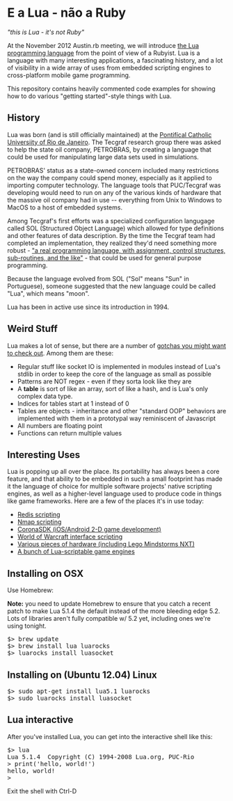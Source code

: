# E a Lua - não a Ruby
_"this is Lua - it's not Ruby"_

At the November 2012 Austin.rb meeting, we will introduce [the Lua programming language](http://www.lua.org) from the point of view of a Rubyist.  Lua is a language with many interesting applications, a fascinating history, and a lot of visibility in a wide array of uses from embedded scripting engines to cross-platform mobile game programming.

This repository contains heavily commented code examples for showing how to do various "getting started"-style things with Lua.

## History
Lua was born (and is still officially maintained) at the [Pontifícal Catholic Universiity of Rio de Janeiro](http://www.puc-rio.br/index.html).  The Tecgraf research group there was asked to help the state oil company, PETROBRAS, by creating a language that could be used for manipulating large data sets used in simulations.

PETROBRAS' status as a state-owned concern included many restrictions on the way the company could spend money, especially as it applied to importing computer technology.  The language tools that PUC/Tecgraf was developing would need to run on any of the various kinds of hardware that the massive oil company had in use -- everything from Unix to Windows to MacOS to a host of embedded systems.

Among Tecgraf's first efforts was a specialized configuration langugage called SOL (Structured Object Language) which allowed for type definitions and other features of data description.  By the time the Tecgraf team had completed an implementation, they realized they'd need something more robust - ["a real programming language, with assignment, control structures, sub-routines, and the like"](http://www.lua.org/history.html) - that could be used for general purpose programming.

Because the language evolved from SOL ("Sol" means "Sun" in Portuguese), someone suggested that the new language could be called "Lua", which means "moon".

Lua has been in active use since its introduction in 1994.

## Weird Stuff

Lua makes a lot of sense, but there are a number of [gotchas you might want to check out](http://www.luafaq.org/gotchas.html).  Among them are these:

* Regular stuff like socket IO is implemented in modules instead of Lua's stdlib in order to keep the core of the language as small as possible
* Patterns are NOT regex - even if they sorta look like they are
* A **table** is sort of like an array, sort of like a hash, and is Lua's only complex data type.
* Indices for tables start at 1 instead of 0
* Tables are objects - inheritance and other "standard OOP" behaviors are implemented with them in a prototypal way reminiscent of Javascript
* All numbers are floating point
* Functions can return multiple values


## Interesting Uses
Lua is popping up all over the place.  Its portability has always been a core feature, and that ability to be embedded in such a small footprint has made it the language of choice for multiple software projects' native scripting engines, as well as a higher-level language used to produce code in things like game frameworks.  Here are a few of the places it's in use today:

* [Redis scripting](http://redis.io/commands/eval)
* [Nmap scripting](http://nmap.org/book/nse.html)
* [CoronaSDK (iOS/Android 2-D game development)](http://www.coronalabs.com/products/corona-sdk/)
* [World of Warcraft interface scripting](http://www.wowwiki.com/Lua)
* [Various pieces of hardware (including Lego Mindstorms NXT)](http://en.wikipedia.org/wiki/Category:Lua-scriptable_hardware)
* [A bunch of Lua-scriptable game engines](http://en.wikipedia.org/wiki/Category:Lua-scriptable_game_engines)


## Installing on OSX
Use Homebrew:

**Note:** you need to update Homebrew to ensure that you catch a recent patch to make Lua 5.1.4 the default instead of the more bleeding edge 5.2.  Lots of libraries aren't fully compatible w/ 5.2 yet, including ones we're using tonight.

<pre>
$> brew update
$> brew install lua luarocks
$> luarocks install luasocket
</pre>


## Installing on (Ubuntu 12.04) Linux

<pre>
$> sudo apt-get install lua5.1 luarocks
$> sudo luarocks install luasocket
</pre>

## Lua interactive
After you've installed Lua, you can get into the interactive shell like this:

<pre>
$> lua
Lua 5.1.4  Copyright (C) 1994-2008 Lua.org, PUC-Rio
> print('hello, world!')
hello, world!
>
</pre>
Exit the shell with Ctrl-D
